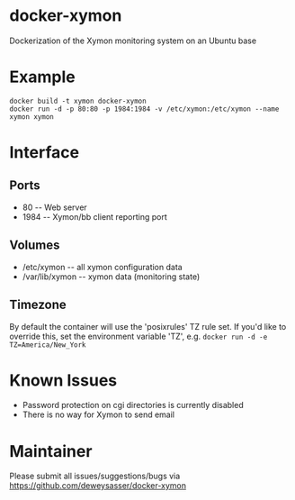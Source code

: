 docker-xymon
============

Dockerization of the Xymon monitoring system on an Ubuntu base

Example
=======

    docker build -t xymon docker-xymon
    docker run -d -p 80:80 -p 1984:1984 -v /etc/xymon:/etc/xymon --name xymon xymon

Interface
=========

Ports
-----

* 80 -- Web server
* 1984 -- Xymon/bb client reporting port

Volumes
-------

* /etc/xymon -- all xymon configuration data
* /var/lib/xymon -- xymon data (monitoring state)

Timezone
--------

By default the container will use the 'posixrules' TZ rule set. If
you'd like to override this, set the environment variable 'TZ',
e.g. `docker run -d -e TZ=America/New_York`


Known Issues
============

* Password protection on cgi directories is currently disabled
* There is no way for Xymon to send email

Maintainer
==========

Please submit all issues/suggestions/bugs via
https://github.com/deweysasser/docker-xymon

